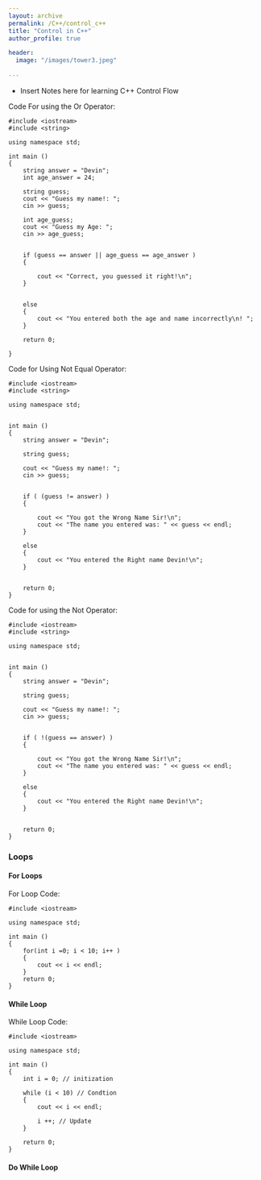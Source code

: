 ```yaml
---
layout: archive
permalink: /C++/control_c++
title: "Control in C++"
author_profile: true

header:
  image: "/images/tower3.jpeg"
  
---
```




- Insert Notes here for learning C++ Control Flow





Code For using the Or Operator:


    #include <iostream>
    #include <string>

    using namespace std;

    int main () 
    {
        string answer = "Devin";
        int age_answer = 24;

        string guess;
        cout << "Guess my name!: ";
        cin >> guess;

        int age_guess;
        cout << "Guess my Age: ";
        cin >> age_guess;


        if (guess == answer || age_guess == age_answer )  
        {

            cout << "Correct, you guessed it right!\n";
        }


        else
        {
            cout << "You entered both the age and name incorrectly\n! ";
        }

        return 0;

    }



Code for Using Not Equal Operator:

    #include <iostream>
    #include <string>

    using namespace std;


    int main () 
    {
        string answer = "Devin";
    
        string guess;

        cout << "Guess my name!: ";
        cin >> guess;


        if ( (guess != answer) )  
        {

            cout << "You got the Wrong Name Sir!\n";
            cout << "The name you entered was: " << guess << endl;
        }

        else
        {
            cout << "You entered the Right name Devin!\n";
        }
        

        return 0;
    }








Code for using the Not Operator:

    #include <iostream>
    #include <string>

    using namespace std;


    int main () 
    {
        string answer = "Devin";
    
        string guess;

        cout << "Guess my name!: ";
        cin >> guess;


        if ( !(guess == answer) )  
        {

            cout << "You got the Wrong Name Sir!\n";
            cout << "The name you entered was: " << guess << endl;
        }

        else
        {
            cout << "You entered the Right name Devin!\n";
        }
        

        return 0;
    }


### Loops 


#### For Loops 

For Loop Code:

    #include <iostream>

    using namespace std;

    int main () 
    {
        for(int i =0; i < 10; i++ )
        {
            cout << i << endl;
        }
        return 0;
    }




#### While Loop


While Loop Code:

    #include <iostream>

    using namespace std;

    int main () 
    {
        int i = 0; // initization

        while (i < 10) // Condtion
        {
            cout << i << endl;

            i ++; // Update
        }

        return 0;
    }




#### Do While Loop



